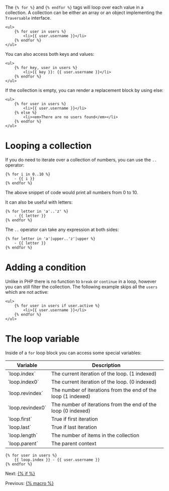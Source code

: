 The `{% for %}` and `{% endfor %}` tags will loop over each value in a collection. A collection can be either an array or an object implementing the `Traversable` interface.

    <ul>
        {% for user in users %}
            <li>{{ user.username }}</li>
        {% endfor %}
    </ul>

You can also access both keys and values:

    <ul>
        {% for key, user in users %}
            <li>{{ key }}: {{ user.username }}</li>
        {% endfor %}
    </ul>

If the collection is empty, you can render a replacement block by using else:

    <ul>
        {% for user in users %}
            <li>{{ user.username }}</li>
        {% else %}
            <li><em>There are no users found</em></li>
        {% endfor %}
    </ul>

# Looping a collection

If you do need to iterate over a collection of numbers, you can use the `..` operator:

    {% for i in 0..10 %}
        - {{ i }}
    {% endfor %}

The above snippet of code would print all numbers from 0 to 10.

It can also be useful with letters:

    {% for letter in 'a'..'z' %}
        - {{ letter }}
    {% endfor %}

The `..` operator can take any expression at both sides:

    {% for letter in 'a'|upper..'z'|upper %}
        - {{ letter }}
    {% endfor %}

# Adding a condition

Unlike in PHP there is no function to `break` or `continue` in a loop, however you can still filter the collection. The following example skips all the `users` which are not active:

    <ul>
        {% for user in users if user.active %}
            <li>{{ user.username }}</li>
        {% endfor %}
    </ul>

# The loop variable

Inside of a `for` loop block you can access some special variables:

<table>

<thead>

<tr>

<th>Variable</th>

<th>Description</th>

</tr>

</thead>

<tbody>

<tr>

<td>`loop.index`</td>

<td>The current iteration of the loop. (1 indexed)</td>

</tr>

<tr>

<td>`loop.index0`</td>

<td>The current iteration of the loop. (0 indexed)</td>

</tr>

<tr>

<td>`loop.revindex`</td>

<td>The number of iterations from the end of the loop (1 indexed)</td>

</tr>

<tr>

<td>`loop.revindex0`</td>

<td>The number of iterations from the end of the loop (0 indexed)</td>

</tr>

<tr>

<td>`loop.first`</td>

<td>True if first iteration</td>

</tr>

<tr>

<td>`loop.last`</td>

<td>True if last iteration</td>

</tr>

<tr>

<td>`loop.length`</td>

<td>The number of items in the collection</td>

</tr>

<tr>

<td>`loop.parent`</td>

<td>The parent context</td>

</tr>

</tbody>

</table>

    {% for user in users %}
        {{ loop.index }} - {{ user.username }}
    {% endfor %}

Next: [{% if %}](tag-if.md)

Previous: [{% macro %}](tag-macro.md)

